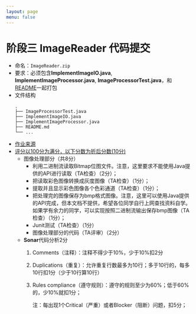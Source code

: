 ```yaml
---
layout: page
menu: false
---
```



# 阶段三 ImageReader 代码提交

 - 命名：`ImageReader.zip`
 - 要求：必须包含**ImplementImageIO.java**, **ImplementImageProcessor.java**, **ImageProcessorTest.java**，和[README](https://en.wikipedia.org/wiki/README)一起打包
 - 文件结构
    ```shell
    .
    ├── ImageProcessorTest.java
    ├── ImplementImageIO.java
    ├── ImplementImageProcessor.java
    ├── README.md
    └── ...
    ```
 - [作业来源]()
 - [评分以100分为满分，以下分数为折后分数(10分)]()
    - 图像处理部分（共8分）
        - 利用二进制流读取Bitmap位图文件。注意，这里要求不能使用Java提供的API进行读取（TA检查）（2分）；
        - 把读取彩色图像转换成灰度图像（TA检查）（1分）；
        - 提取并且显示彩色图像各个色彩通道（TA检查）（1分）；
        - 把处理完的图像保存为bmp格式图像。注意，这里可以使用Java提供的API完成，但本文档不提供，希望各位同学自行上网查找资料自学。如果学有余力的同学，可以实现按照二进制流输出保存bmp图像（TA检查）（1分）；
        - Junit测试（TA检查）（1分）
        - 图像处理部分的代码（TA评审）（2分）
    - **Sonar**代码分析2分
        1. Comments（注释）：注释不得少于10%，少于10%扣2分
        2. Duplications（重复）：允许重复行数最多为10行；多于10行的，每多10行扣1分（少于10行算10行）
        3. Rules compliance（遵守规则）：遵守的规则至少为60%；低于60%的，少10%就扣1分；

            注：每出现1个Critical（严重）或者Blocker（阻断）问题，扣5分；

